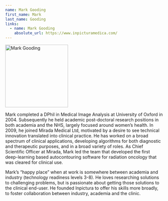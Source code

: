 ```yaml
---
name: Mark Gooding
first_name: Mark
last_name: Gooding
links:
  - name: Mark Gooding
    absolute_url: https://www.inpicturamedica.com/
---
```


<img src="/bart25/assets/images/mgooding.jpeg" alt="Mark Gooding" width="200"/>

Mark completed a DPhil in Medical Image Analysis at University of Oxford in 2004. Subsequently he held academic post-doctoral research positions in both academia and the NHS, largely focused around women’s health. In 2009, he joined Mirada Medical Ltd, motivated by a desire to see technical innovation translated into clinical practice. He has worked on a broad spectrum of clinical applications, developing algorithms for both diagnostic and therapeutic purposes, and in a broad variety of roles. As Chief Scientific Officer at Mirada, Mark led the team that developed the first deep-learning based autocontouring software for radiation oncology that was cleared for clinical use.

Mark’s “happy place” when at work is somewhere between academia and industry (technology readiness levels 3-8). He loves researching solutions to challenging problems, but is passionate about getting those solutions to the clinical end-user. He founded Inpictura to offer his skills more broadly, to foster collaboration between industry, academia and the clinic.